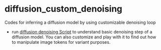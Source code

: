 # diffusion_custom_denoising
Codes for inferring a diffusion model by using customizable denoising loop


- run [diffusion denoising Script](/diffusion_custom_denoising/diffusion_denoising_script.py) to understand basic denoising step of a diffusion model. You can also customize and play with it to find out how to manipulate image tokens for variant purposes. 
